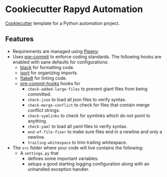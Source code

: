# Cookiecutter Rapyd Automation

[Cookiecutter](https://cookiecutter.readthedocs.io/en/latest/) template for a Python automation project.

## Features

- Requirements are managed using [Pipenv](https://pipenv.pypa.io/en/latest/).
- Uses [pre-commit](https://pre-commit.com/) to enforce coding standards. The following hooks are enabled with sane defaults for configurations:
  - [black](https://black.readthedocs.io/en/stable/) for formatting code.
  - [isort](https://pycqa.github.io/isort/) for organizing imports.
  - [flake8](https://flake8.pycqa.org/en/latest/) for linting code.
  - [pre-commit-hooks](https://github.com/pre-commit/pre-commit-hooks) hooks for
    - `check-added-large-files` to prevent giant files from being committed.
    - `check-json` to load all json files to verify syntax.
    - `check-merge-conflict` to check for files that contain merge conflict strings.
    - `check-symlinks` to check for symlinks which do not point to anything.
    - `check-yaml` to load all yaml files to verify syntax.
    - `end-of-file-fixer` to make sure files end in a newline and only a newline.
    - `trailing-whitespace` to trim trailing whitespace.
- The `src` folder where your code will live contains the following:
  - A `settings.py` that
    - defines some important variables.
    - setups a good starting logging configuration along with an unhandled exception handler.
